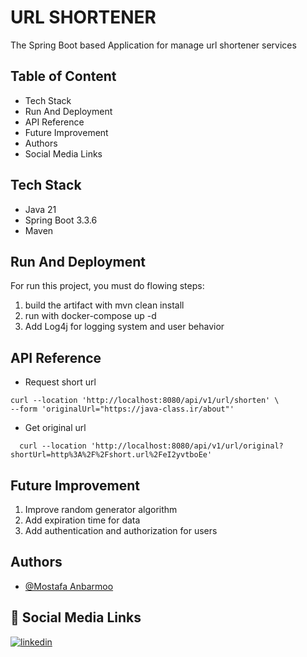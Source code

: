 # URL SHORTENER

The Spring Boot based Application for manage url shortener services

## Table of Content

- Tech Stack
- Run And Deployment
- API Reference
- Future Improvement
- Authors
- Social Media Links

## Tech Stack

- Java 21
- Spring Boot 3.3.6
- Maven

## Run And Deployment

For run this project, you must do flowing steps:

1. build the artifact with mvn clean install
2. run with docker-compose up -d
3. Add Log4j for logging system and user behavior

## API Reference

- Request short url

```http
curl --location 'http://localhost:8080/api/v1/url/shorten' \
--form 'originalUrl="https://java-class.ir/about"'
```

- Get original url

```http
  curl --location 'http://localhost:8080/api/v1/url/original?shortUrl=http%3A%2F%2Fshort.url%2FeI2yvtboEe'
```

## Future Improvement

1. Improve random generator algorithm
2. Add expiration time for data
3. Add authentication and authorization for users

## Authors

- [@Mostafa Anbarmoo](https://www.github.com/java-class)

## 🔗 Social Media Links

[![linkedin](https://img.shields.io/badge/linkedin-0A66C2?style=for-the-badge&logo=linkedin&logoColor=white)](https://www.linkedin.com/in/mostafa-anbarmoo)
